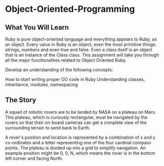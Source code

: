 # Object-Oriented-Programming

## What You Will Learn

Ruby is pure object-oriented language and everything appears to Ruby, as an object. Every value in Ruby is an object, even the most primitive things: strings, numbers and even true and false. Even a class itself is an object that is an instance of the Class class. This assignment will take you through all the major functionalities related to Object Oriented Ruby.

Develop an understanding of the following concepts:

How to start writing proper OO code in Ruby
Understanding classes, inheritance, modules, namespacing

## The Story

A squad of robotic rovers are to be landed by NASA on a plateau on Mars. This plateau, which is curiously rectangular, must be navigated by the rovers so that their on-board cameras can get a complete view of the surrounding terrain to send back to Earth.

A rover's position and location is represented by a combination of x and y co-ordinates and a letter representing one of the four cardinal compass points. The plateau is divided up into a grid to simplify navigation. An example position might be 0, 0, N, which means the rover is in the bottom left corner and facing North.
